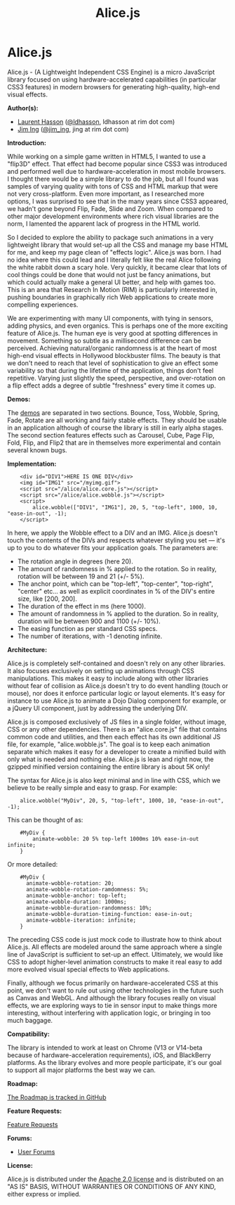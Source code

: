 ﻿---
title: Alice.js
layout: default
---

# Alice.js

Alice.js - (A Lightweight Independent CSS Engine) is a micro JavaScript library focused on using hardware-accelerated capabilities (in particular CSS3 features) in modern browsers for generating high-quality, high-end visual effects.

**Author(s):**

* [Laurent Hasson](https://github.com/ldhasson) ([@ldhasson](http://twitter.com/ldhasson), ldhasson at rim dot com)
* [Jim Ing](https://github.com/psiborg) ([@jim_ing](http://twitter.com/jim_ing), jing at rim dot com)

**Introduction:**

While working on a simple game written in HTML5, I wanted to use a "flip3D" effect. That effect had become popular since CSS3 was introduced and performed well due to hardware-acceleration in most mobile browsers. I thought there would be a simple library to do the job, but all I found was samples of varying quality with tons of CSS and HTML markup that were not very cross-platform. Even more important, as I researched more options, I was surprised to see that in the many years since CSS3 appeared, we hadn't gone beyond Flip, Fade, Slide and Zoom. When compared to other major development environments where rich visual libraries are the norm, I lamented the apparent lack of progress in the HTML world.

So I decided to explore the ability to package such animations in a very lightweight library that would set-up all the CSS and manage my base HTML for me, and keep my page clean of "effects logic". Alice.js was born. I had no idea where this could lead and I literally felt like the real Alice following the white rabbit down a scary hole. Very quickly, it became clear that lots of cool things could be done that would not just be fancy animations, but which could actually make a general UI better, and help with games too. This is an area that Research In Motion (RIM) is particularly interested in, pushing boundaries in graphically rich Web applications to create more compelling experiences.

We are experimenting with many UI components, with tying in sensors, adding physics, and even organics. This is perhaps one of the more exciting feature of Alice.js. The human eye is very good at spotting differences in movement. Something so subtle as a millisecond difference can be perceived. Achieving natural/organic randomness is at the heart of most high-end visual effects in Hollywood blockbuster films. The beauty is that we don't need to reach that level of sophistication to give an effect some variability so that during the lifetime of the application, things don't feel repetitive. Varying just slightly the speed, perspective, and over-rotation on a flip effect adds a degree of subtle "freshness" every time it comes up.

**Demos:**

The [demos](http://blackberry.github.com/Alice/) are separated in two sections. Bounce, Toss, Wobble, Spring, Fade, Rotate are all working and fairly stable effects. They should be usable in an application although of course the library is still in early alpha stages. The second section features effects such as Carousel, Cube, Page Flip, Fold, Flip, and Flip2 that are in themselves more experimental and contain several known bugs.

**Implementation:**

        <div id="DIV1">HERE IS ONE DIV</div>
        <img id="IMG1" src="/myimg.gif">
        <script src="/alice/alice.core.js"></script>
        <script src="/alice/alice.wobble.js"></script>
        <script>
            alice.wobble(["DIV1", "IMG1"], 20, 5, "top-left", 1000, 10, "ease-in-out", -1);
        </script>

In here, we apply the Wobble effect to a DIV and an IMG. Alice.js doesn't touch the contents of the DIVs and respects whatever styling you set — it's up to you to do whatever fits your application goals. The parameters are:

- The rotation angle in degrees (here 20).
- The amount of randomness in % applied to the rotation. So in reality, rotation will be between 19 and 21 (+/- 5%).
- The anchor point, which can be "top-left", "top-center", "top-right", "center" etc... as well as explicit coordinates in % of the DIV's entire size, like [200, 200].
- The duration of the effect in ms (here 1000).
- The amount of randomness in % applied to the duration. So in reality, duration will be between 900 and 1100 (+/- 10%).
- The easing function as per standard CSS specs.
- The number of iterations, with -1 denoting infinite.

**Architecture:**

Alice.js is completely self-contained and doesn't rely on any other libraries. It also focuses exclusively on setting up animations through CSS manipulations. This makes it easy to include along with other libraries without fear of collision as Alice.js doesn't try to do event handling (touch or mouse), nor does it enforce particular logic or layout elements. It's easy for instance to use Alice.js to animate a Dojo Dialog component for example, or a jQuery UI component, just by addressing the underlying DIV.

Alice.js is composed exclusively of JS files in a single folder, without image, CSS or any other dependencies. There is an "alice.core.js" file that contains common code and utilities, and then each effect has its own additional JS file, for example, "alice.wobble.js". The goal is to keep each animation separate which makes it easy for a developer to create a minified build with only what is needed and nothing else. Alice.js is lean and right now, the gzipped minified version containing the entire library is about 5K only!

The syntax for Alice.js is also kept minimal and in line with CSS, which we believe to be really simple and easy to grasp. For example:

        alice.wobble("MyDiv", 20, 5, "top-left", 1000, 10, "ease-in-out", -1);

This can be thought of as:

        #MyDiv {
            animate-wobble: 20 5% top-left 1000ms 10% ease-in-out infinite;
        }

Or more detailed:

        #MyDiv {
          animate-wobble-rotation: 20;
          animate-wobble-rotation-ramdomness: 5%;
          animate-wobble-anchor: top-left;
          animate-wobble-duration: 1000ms;
          animate-wobble-duration-randomness: 10%;
          animate-wobble-duration-timing-function: ease-in-out;
          animate-wobble-iteration: infinite;
        }

The preceding CSS code is just mock code to illustrate how to think about Alice.js. All effects are modeled around the same approach where a single line of JavaScript is sufficient to set-up an effect. Ultimately, we would like CSS to adopt higher-level animation constructs to make it real easy to add more evolved visual special effects to Web applications.

Finally, although we focus primarily on hardware-accelerated CSS at this point, we don't want to rule out using other technologies in the future such as Canvas and WebGL. And although the library focuses really on visual effects, we are exploring ways to tie in sensor input to make things more interesting, without interfering with application logic, or bringing in too much baggage.

**Compatibility:**

The library is intended to work at least on Chrome (V13 or V14-beta because of hardware-acceleration requirements), iOS, and BlackBerry platforms. As the library evolves and more people participate, it's our goal to support all major platforms the best way we can.

**Roadmap:**

[The Roadmap is tracked in GitHub](https://github.com/blackberry/Alice/issues/milestones)

**Feature Requests:**

[Feature Requests](https://github.com/blackberry/Alice/issues?sort=created&labels=Request&direction=desc&state=open)

**Forums:**

* [User Forums](http://supportforums.blackberry.com/t5/Web-Development/bd-p/browser_dev)

**License:**

Alice.js is distributed under the [Apache 2.0 license](http://www.apache.org/licenses/LICENSE-2.0.html) and is distributed on an "AS IS" BASIS, WITHOUT WARRANTIES OR CONDITIONS OF ANY KIND, either express or implied.
